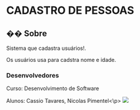 <h1>CADASTRO DE PESSOAS</h1>

<h2>�� Sobre</h2>
<p> Sistema que cadastra usuários!.</p>
<p>Os usuários usa para cadstra nome e idade. </p>

<h3> Desenvolvedores</h3>

<p>Curso: Desenvolvimento de Software</p>
<p>Alunos: Cassio Tavares, Nicolas Pimentel<\p>

  <img src="https://github.com/user-attachments/assets/e777939f-bef6-4062-bb70-a661890d6806" style={{width:40,height:40}}/>
